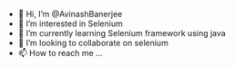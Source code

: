 - 👋 Hi, I’m @AvinashBanerjee
- 👀 I’m interested in Selenium
- 🌱 I’m currently learning Selenium framework using java
- 💞️ I’m looking to collaborate on selenium
- 📫 How to reach me ...

<!---
AvinashBanerjee/AvinashBanerjee is a ✨ special ✨ repository because its `README.md` (this file) appears on your GitHub profile.
You can click the Preview link to take a look at your changes.
--->
